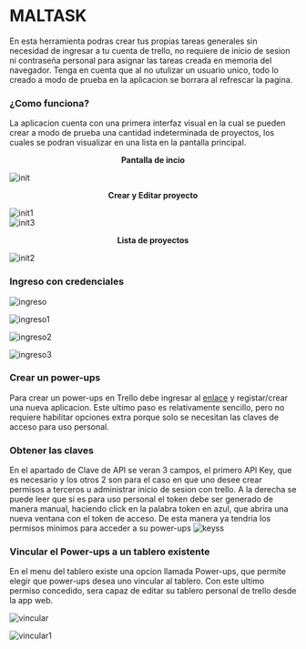 # MALTASK
En esta herramienta podras crear tus propias tareas generales sin necesidad de ingresar a tu cuenta de trello, no requiere de inicio de sesion ni contraseña personal para asignar 
las tareas creada en memoria del navegador. Tenga en cuenta que al no utulizar un usuario unico, todo lo creado a modo de prueba en la aplicacion se borrara al refrescar la pagina.


### ¿Como funciona?
La aplicacion cuenta con una primera interfaz visual en la cual se pueden crear a modo de prueba una cantidad indeterminada de proyectos, los cuales se podran visualizar
en una lista en la pantalla principal.

<p align="center"><b>Pantalla de incio</b></p>

![init](https://github.com/user-attachments/assets/eb13681f-0aee-4e4e-8c7e-d3f11aa9d3b4)


<p align="center"><b>Crear y Editar proyecto</b></p>

![init1](https://github.com/user-attachments/assets/50cc7175-990d-4648-a8d5-5861a592842e)
<br/>
![init3](https://github.com/user-attachments/assets/34b5b655-f247-417b-bc38-0fc76e899161)

<p align="center"><b>Lista de proyectos</b></p>

![init2](https://github.com/user-attachments/assets/398b2a4f-3b33-4240-a297-3e3903e90b21)

### Ingreso con credenciales
![ingreso](https://github.com/user-attachments/assets/eff28e03-7b48-4bbb-a206-b939ef5aed62)


![ingreso1](https://github.com/user-attachments/assets/7a3aaf37-4edb-4da5-8f9f-2b433c2ce825)

![ingreso2](https://github.com/user-attachments/assets/2e505bd3-c98a-4791-84ad-b4e509ce61c0)


![ingreso3](https://github.com/user-attachments/assets/fce6f487-27f2-431a-8019-7c0aad08f01f)


### Crear un power-ups
Para crear un power-ups en Trello debe ingresar al <a href="https://trello.com/power-ups/admin" target="_blank">enlace</a> y registar/crear una nueva aplicacion.
Este ultimo paso es relativamente sencillo, pero no requiere habilitar opciones extra porque solo se necesitan las claves de acceso para uso personal.
### Obtener las claves
En el apartado de Clave de API se veran 3 campos, el primero API Key, que es necesario y los otros 2 son para el caso en que uno desee crear permisos a terceros u administrar inicio de sesion con trello.
A la derecha se puede leer que si es para uso personal el token debe ser generado de manera manual, haciendo click en la palabra token en azul, que abrira una nueva ventana con el token de acceso.
De esta manera ya tendria los permisos minimos para acceder a su power-ups
![keyss](https://github.com/user-attachments/assets/b3f8bd30-471b-4406-a9e8-2ca46aa572bb)

### Vincular el Power-ups a un tablero existente
En el menu del tablero existe una opcion llamada Power-ups, que permite elegir que power-ups desea uno vincular al tablero.
Con este ultimo permiso concedido, sera capaz de editar su tablero personal de trello desde la app web.

![vincular](https://github.com/user-attachments/assets/cc534946-5aee-4ca1-aafb-28de589f2bee)


![vincular1](https://github.com/user-attachments/assets/9ad7ecfb-c335-4a22-8f91-9f1a08264132)


